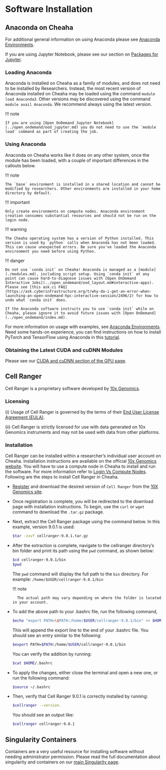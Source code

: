 # Software Installation

## Anaconda on Cheaha

For additional general information on using Anaconda please see [Anaconda Environments](../../workflow_solutions/using_anaconda.md).

If you are using Jupyter Notebook, please see our section on [Packages for Jupyter](../../workflow_solutions/using_anaconda.md#packages-for-jupyter).

### Loading Anaconda

Anaconda is installed on Cheaha as a family of modules, and does not need to be installed by Researchers. Instead, the most recent version of Anaconda installed on Cheaha may be loaded using the command `module load Anaconda3`. Other versions may be discovered using the command `module avail Anaconda`. We recommend always using the latest version.

<!-- markdownlint-disable MD046 -->
!!! note

    If you are using [Open OnDemand Jupyter Notebook](../open_ondemand/ood_jupyter.md) you do not need to use the `module load` command as part of creating the job.
<!-- markdownlint-enable MD046 -->

### Using Anaconda

Anaconda on Cheaha works like it does on any other system, once the module has been loaded, with a couple of important differences in the callouts below.

<!-- markdownlint-disable MD046 -->
!!! note

    The `base` environment is installed in a shared location and cannot be modified by researchers. Other environments are installed in your home directory by default.
<!-- markdownlint-enable MD046 -->

<!-- markdownlint-disable MD046 -->
!!! important

    Only create environments on compute nodes. Anaconda environment creation consumes substantial resources and should not be run on the login node.
<!-- markdownlint-enable MD046 -->

<!-- markdownlint-disable MD046 -->
!!! warning

    The Cheaha operating system has a version of Python installed. This version is used by `python` calls when Anaconda has not been loaded. This can cause unexpected errors. Be sure you've loaded the Anaconda environment you need before using Python.
<!-- markdownlint-enable MD046 -->

<!-- markdownlint-disable MD046 -->
!!! danger

    Do not use `conda init` on Cheaha! Anaconda is managed as a [module](./modules.md), including script setup. Using `conda init` at any point can cause hard-to-diagnose issues with [Open OnDemand Interactive Jobs](../open_ondemand/ood_layout.md#interactive-apps). Please see [this ask.ci FAQ](https://ask.cyberinfrastructure.org/t/why-do-i-get-an-error-when-launching-an-open-ondemand-hpc-interactive-session/2496/2) for how to undo what `conda init` does.

    If the Anaconda software instructs you to use `conda init` while on Cheaha, please ignore it to avoid future issues with [Open OnDemand](../open_ondemand/index.md).
<!-- markdownlint-disable MD046 -->

For more information on usage with examples, see [Anaconda Environments](../../workflow_solutions/using_anaconda.md). Need some hands-on experience, you can find instructions on how to install PyTorch and TensorFlow using Anaconda in this [tutorial](../tutorial/pytorch_tensorflow.md).

### Obtaining the Latest CUDA and cuDNN Modules

Please see our [CUDA and cuDNN section of the GPU page](../slurm/gpu.md#cuda-and-cudnn-modules).

## Cell Ranger

Cell Ranger is a proprietary software developed by [10x Genomics](https://www.10xgenomics.com/support/software/cell-ranger/latest).

### Licensing

(i) Usage of Cell Ranger is governed by the terms of their [End User License Agreement (EULA)](https://www.10xgenomics.com/legal/end-user-software-license-agreement).

(ii) Cell Ranger is strictly licensed for use with data generated on 10x Genomics instruments and may not be used with data from other platforms.

### Installation

 Cell Ranger can be installed within a researcher’s individual user account on Cheaha. Installation instructions are available on the official [10x Genomics website](https://www.10xgenomics.com/support/software/cell-ranger/latest/tutorials/cr-tutorial-in#download). You will have to use a compute node in Cheaha to install and run the software. For more information refer to [Login Vs Compute Nodes](../../cheaha/getting_started.md#login-vs-compute-nodes). Following are the steps to install Cell Ranger in Cheaha.

- [Register](https://www.10xgenomics.com/products/cell-ranger/downloads/eula?closeUrl=%2Fsupport%2Fsoftware%2Fcell-ranger%2Fdownloads%23download-links&redirectUrl=%2Fsupport%2Fsoftware%2Fcell-ranger%2Fdownloads%23download-links%3Fstart%3Dcellranger-9.0.1.tar.gz) and download the desired version of `Cell Ranger` from the [10X Genomics site](https://www.10xgenomics.com/support/software/cell-ranger/downloads).

- Once registration is complete, you will be redirected to the download page with installation instructions. To begin, use the `curl` or `wget` command to download the `.tar.gz` package.

- Next, extract the Cell Ranger package using the command below. In this example, version 9.0.1 is used:

    ```bash
    $tar -zxvf cellranger-9.0.1.tar.gz
    ```

- After the extraction is complete, navigate to the cellranger directory’s bin folder and print its path using the `pwd` command, as shown below:

    ```bash
    $cd cellranger-9.0.1/bin
    $pwd
    ```

    The `pwd` command will display the full path to the `bin` directory. For example:
    `/home/$USER/cellranger-9.0.1/bin`

    <!-- markdownlint-disable MD046 -->
    !!! note

        The actual path may vary depending on where the folder is located in your account.
    <!-- markdownlint-enable MD046 -->

- To add the above path to your .bashrc file, run the following command,

    ```bash
    $echo "export PATH=\$PATH:/home/$USER/cellranger-9.0.1/bin" >> $HOME/.bashrc
    ```

    This will append the export line to the end of your .bashrc file. You should see an entry similar to the following:

    ```bash
    $export PATH=$PATH:/home/$USER/cellranger-9.0.1/bin
    ```

    You can verify the addition by running:

    ```bash
    $cat $HOME/.bashrc
    ```

- To apply the changes, either close the terminal and open a new one, or run the following command:

    ```bash
    $source ~/.bashrc
    ```

- Then, verify that Cell Ranger 9.0.1 is correctly installed by running:

    ```bash
    $cellranger --version.
    ```

    You should see an output like:

    ```bash
    $cellranger cellranger-9.0.1
    ```

## Singularity Containers

Containers are a very useful resource for installing software without needing administrator permission. Please read the full documentation about singularity and containers on our [main Singularity page](../../workflow_solutions/getting_containers.md#containers-on-cheaha).

